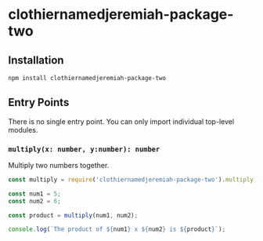 # clothiernamedjeremiah-package-two

## Installation

```sh
npm install clothiernamedjeremiah-package-two
```

## Entry Points

There is no single entry point. You can only import individual top-level modules.

### `multiply(x: number, y:number): number`

Multiply two numbers together.

```ts
const multiply = require('clothiernamedjeremiah-package-two').multiply;

const num1 = 5;
const num2 = 6;

const product = multiply(num1, num2);

console.log(`The product of ${num1} x ${num2} is ${product}`);
```
